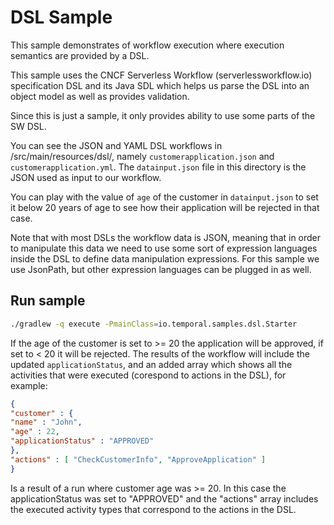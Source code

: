 # DSL Sample

This sample demonstrates of workflow execution where execution semantics are 
provided by a DSL.

This sample uses the CNCF Serverless Workflow (serverlessworkflow.io) specification DSL and its Java SDL
which helps us parse the DSL into an object model as well as provides validation.

Since this is just a sample, it only provides ability to use some parts of the SW DSL.

You can see the JSON and YAML DSL workflows in /src/main/resources/dsl/, namely
`customerapplication.json` and `customerapplication.yml`. The
`datainput.json` file in this directory is the JSON used as input to our workflow. 

You can play with the value of `age` of the customer in `datainput.json` to set it below 20 years of age 
to see how their application will be rejected in that case.

Note that with most DSLs the workflow data is JSON, meaning that in order to manipulate this data 
we need to use some sort of expression languages inside the DSL to define data manipulation expressions.
For this sample we use JsonPath, but other expression languages can be plugged in as well.



## Run sample
```bash
./gradlew -q execute -PmainClass=io.temporal.samples.dsl.Starter
```

If the age of the customer is set to >= 20 the application will be approved, if set to < 20 it will be rejected.
The results of the workflow will include the updated `applicationStatus`, and an added array which shows 
all the activities that were executed (corespond to actions in the DSL), for example:

```json
{
"customer" : {
"name" : "John",
"age" : 22,
"applicationStatus" : "APPROVED"
},
"actions" : [ "CheckCustomerInfo", "ApproveApplication" ]
}
```

Is a result of a run where customer age was >= 20. In this case the applicationStatus was set to "APPROVED"
and the "actions" array includes the executed activity types that correspond to the actions in the DSL.




